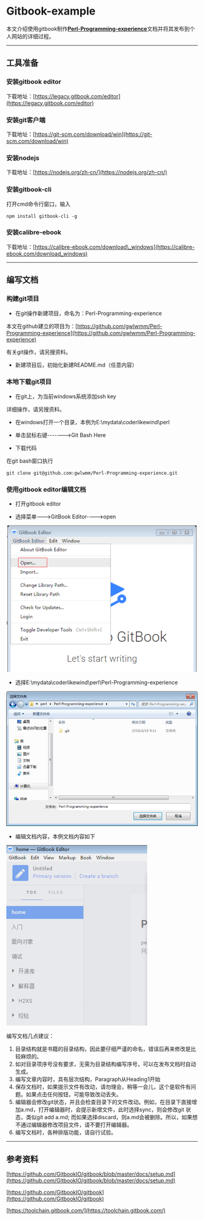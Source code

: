 # Gitbook-example

本文介绍使用gitbook制作[**Perl-Programming-experience**](https://github.com/gwlwmm/Perl-Programming-experience)文档并将其发布到个人网站的详细过程。

---

## 工具准备

### 安装gitbook editor

下载地址：[https://legacy.gitbook.com/editor](https://legacy.gitbook.com/editor)

### 安装git客户端

下载地址：[https://git-scm.com/download/win](https://git-scm.com/download/win)

### 安装nodejs

下载地址：[https://nodejs.org/zh-cn/](https://nodejs.org/zh-cn/)

### 安装gitbook-cli

打开cmd命令行窗口，输入

```
npm install gitbook-cli -g
```

### 安装calibre-ebook

下载地址：[https://calibre-ebook.com/download\_windows](https://calibre-ebook.com/download_windows)

---

## 编写文档

### 构建git项目

* 在git操作新建项目，命名为：Perl-Programming-experience

本文在github建立的项目为：[https://github.com/gwlwmm/Perl-Programming-experience](https://github.com/gwlwmm/Perl-Programming-experience)

有关git操作，请另搜资料。

* 新建项目后，初始化新建README.md（任意内容）

### 本地下载git项目

* 在git上，为当前windows系统添加ssh key

详细操作，请另搜资料。

* 在windows打开一个目录，本例为E:\mydata\coderlikewind\perl

* 单击鼠标右键-------&gt;Git Bash Here

* 下载代码

在git bash窗口执行

```
git clone git@github.com:gwlwmm/Perl-Programming-experience.git
```

### 使用gitbook editor编辑文档

* 打开gitbook editor

* 选择菜单---&gt;GitBook Editor----&gt;open

![](/assets/gitbook-editor-open.png)

* 选择E:\mydata\coderlikewind\perl\Perl-Programming-experience

![](/assets/gitbook-editor-open2.png)

* 编辑文档内容，本例文档内容如下

![](/assets/gitbook-editor-content.png)

编写文档几点建议：

1. 目录结构就是书籍的目录结构，因此要仔细严谨的命名，错误后再来修改是比较麻烦的。
2. 如对目录项序号没有要求，无需为目录结构编写序号，可以在发布文档时自动生成。
3. 编写文章内容时，具有层次结构，Paragraph从Heading1开始
4. 保存文档时，如果提示文件有改动，请勿理会，稍等一会儿，这个是软件有问题。如果点击任何按钮，可能导致改动丢失。
5. 编辑器会修改git状态，并且会检查目录下的文件改动。例如，在目录下直接增加a.md，打开编辑器时，会提示新增文件，此时选择sync，则会修改git 状态，类似git add a.md; 而如果选择discard，则a.md会被删除。所以，如果想不通过编辑器修改项目文件，请不要打开编辑器。
6. 编写文档时，各种排版功能，请自行试验。



---

## 参考资料

[https://github.com/GitbookIO/gitbook/blob/master/docs/setup.md](https://github.com/GitbookIO/gitbook/blob/master/docs/setup.md)

[https://github.com/GitbookIO/gitbook](https://github.com/GitbookIO/gitbook)

[https://toolchain.gitbook.com/](https://toolchain.gitbook.com/)

